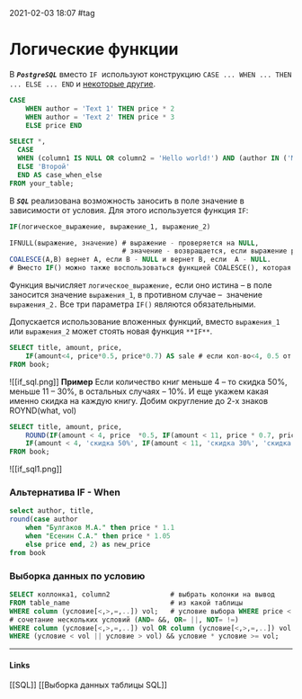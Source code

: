 2021-02-03 18:07
#tag
# Логические функции

В ***`PostgreSQL`*** вместо `IF`  используют конструкцию `CASE ... WHEN ... THEN ... ELSE ... END` и [некоторые другие](https://www.postgresql.org/docs/12/functions-conditional.html).

```sql
CASE
	WHEN author = 'Text 1' THEN price * 2
	WHEN author = 'Text 2' THEN price * 3
	ELSE price END

SELECT *,
  CASE
  WHEN (column1 IS NULL OR column2 = 'Hello world!') AND (author IN ('Маяковский', 'Донская')) THEN 'Первый'
  ELSE 'Второй'
  END AS case_when_else
FROM your_table;
```
В ***`SQL`*** реализована возможность заносить в поле значение в зависимости от условия. Для этого используется функция `IF`:
```sql
IF(логическое_выражение, выражение_1, выражение_2)
```
```sql
IFNULL(выражение, значение) # выражение - проверяется на NULL, 
							# значение - возвращается, если выражение равно NULL.
COALESCE(A,B) вернет A, если B - NULL и вернет B, если  A - NULL.
# Вместо IF() можно также воспользоваться функцией COALESCE(), которая возвращает первое отличное от NULL значение из списка своих аргументов.
``` 
Функция вычисляет `логическое_выражение,` если оно истина – в поле заносится значение `выражения_1`, в противном случае –  значение `выражения_2.` Все три параметра `IF()` являются обязательными.

Допускается использование вложенных функций, вместо `выражения_1` или `выражения_2` может стоять новая функция `**IF**`.
```sql
SELECT title, amount, price, 
    IF(amount<4, price*0.5, price*0.7) AS sale # если кол-во<4, 0.5 от цены, иначе 0.7 от цены ЗАПИСЫВАЕМ(AS) как sale
FROM book;
```
![[if_sql.png]]
**Пример**
Если количество книг меньше 4 – то скидка 50%, меньше 11 – 30%, в остальных случаях – 10%. И еще укажем какая именно скидка на каждую книгу. Добим округление до 2-х знаков ROYND(what, vol)
```sql
SELECT title, amount, price,
    ROUND(IF(amount < 4, price  *0.5, IF(amount < 11, price * 0.7, price * 0.9)), 2) AS sale,
    IF(amount < 4, 'скидка 50%', IF(amount < 11, 'скидка 30%', 'скидка 10%')) AS Ваша_скидка
FROM book;
```
![[if_sql1.png]]
### Альтернатива IF - When
```SQL
select author, title, 
round(case author
    when "Булгаков М.А." then price * 1.1
    when "Есенин С.А." then price * 1.05
    else price end, 2) as new_price
from book
```
### Выборка данных по условию
```sql
SELECT коллонка1, column2 				# выбрать колонки на вывод
FROM table_name							# из какой таблицы
WHERE column (условие[<,>,=,..]) vol;	# условие выбора WHERE price < 600;
# сочетание нескольких условий (AND= &&, OR= ||, NOT= !=)
WHERE column (условие[<,>,=,..]) vol OR column (условие[<,>,=,..]) vol
WHERE (условие < vol || условие > vol) && условие * условие >= vol;
```
_____________
#### Links
[[SQL]] [[Выборка данных таблицы SQL]]